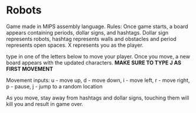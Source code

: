 # Robots
Game made in MIPS assembly language. 
Rules:
Once game starts, a board appears containing periods, dollar signs, and hashtags. 
Dollar sign represents robots, hashtag represents walls and obstacles and period represents open spaces.
X represents you as the player.

type in one of the letters below to move your player. Once you move, a new board appears with the updated characters.
**MAKE SURE TO TYPE J AS FIRST MOVEMENT**

Movement inputs:
u - move up, d - move down, i - move left, r - move right, p - pause, j - jump to a random location

As you move, stay away from hashtags and dollar signs, touching them will kill you and result in game over.

